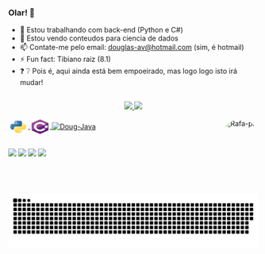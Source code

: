### Olar! 👋

- 🔭 Estou trabalhando com back-end (Python e C#)
- 🌱 Estou vendo conteudos para ciencia de dados
- 📫 Contate-me pelo email: douglas-av@hotmail.com (sim, é hotmail)
- ⚡ Fun fact: Tibiano raiz (8.1)
- ❓ ❔ Pois é, aqui ainda está bem empoeirado, mas logo logo isto irá mudar!

##

<div align="center">
  <a href="https://github.com/Douglas-av">
  <img height="180em" src="https://github-readme-stats.vercel.app/api?username=douglas-av&show_icons=true&theme=gotham&include_all_commits=true&count_private=true"/>
  <img height="180em" src="https://github-readme-stats.vercel.app/api/top-langs/?username=douglas-av&layout=compact&langs_count=7&theme=gotham"/>
</div>
<div style="display: inline_block"><br>
  <img align="center" alt="Doug-Python" height="30" width="40" src="https://raw.githubusercontent.com/devicons/devicon/master/icons/python/python-original.svg">
  <img align="center" alt="Doug-Csharp" height="30" width="40" src="https://raw.githubusercontent.com/devicons/devicon/master/icons/csharp/csharp-original.svg">
  <img align="center" alt="Doug-Java" height="30" width="40" src="https://cdn.jsdelivr.net/gh/devicons/devicon/icons/java/java-original.svg">
  <img align="right" alt="Rafa-pic" height="150" style="border-radius:50px;" src="https://c.tenor.com/FQnZXapkamoAAAAi/tibia-wizard.gif">
</div>
  
 ##
  
  
<div>
   <a href="https://instagram.com/av_doug" target="_blank"><img src="https://img.shields.io/badge/-Instagram-%23E4405F?style=for-the-badge&logo=instagram&logoColor=white" target="_blank"></a>
  <a href="Doug#9766" target="_blank"><img src="https://img.shields.io/badge/Discord-7289DA?style=for-the-badge&logo=discord&logoColor=white" target="_blank"></a> 
  <a href = "mailto:douglas-av@hotmail.com"><img src="https://img.shields.io/badge/-Hotmail-%23333?style=for-the-badge&logo=Microsoft%20Outlook&logoColor=white" target="_blank"></a>
  <a href="https://www.linkedin.com/in/douglas-alves-9341b3168/" target="_blank"><img src="https://img.shields.io/badge/-LinkedIn-%230077B5?style=for-the-badge&logo=linkedin&logoColor=white" target="_blank"></a> 
  
  
  ![Snake animation](https://github.com/douglas-av/douglas-av/blob/output/github-contribution-grid-snake.svg)
  
</div>
